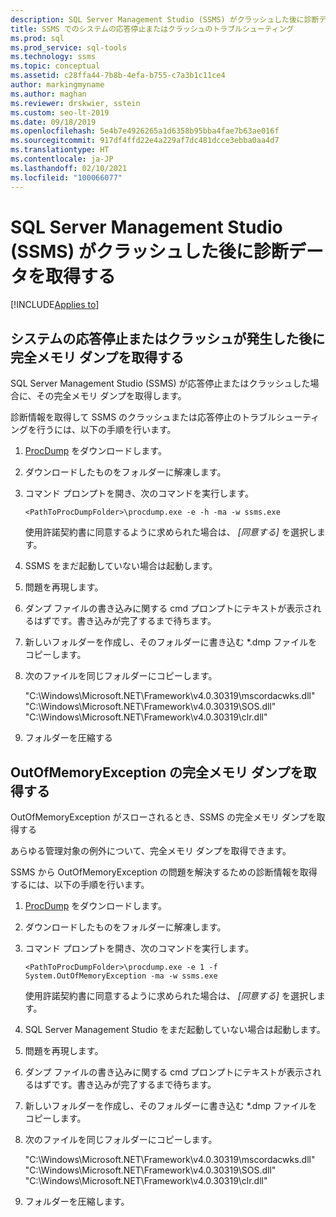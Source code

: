 ```yaml
---
description: SQL Server Management Studio (SSMS) がクラッシュした後に診断データを取得する
title: SSMS でのシステムの応答停止またはクラッシュのトラブルシューティング
ms.prod: sql
ms.prod_service: sql-tools
ms.technology: ssms
ms.topic: conceptual
ms.assetid: c28ffa44-7b8b-4efa-b755-c7a3b1c11ce4
author: markingmyname
ms.author: maghan
ms.reviewer: drskwier, sstein
ms.custom: seo-lt-2019
ms.date: 09/18/2019
ms.openlocfilehash: 5e4b7e4926265a1d6358b95bba4fae7b63ae016f
ms.sourcegitcommit: 917df4ffd22e4a229af7dc481dcce3ebba0aa4d7
ms.translationtype: HT
ms.contentlocale: ja-JP
ms.lasthandoff: 02/10/2021
ms.locfileid: "100066077"
---
```

# <a name="get-diagnostic-data-after-a-sql-server-management-studio-ssms-crash"></a>SQL Server Management Studio (SSMS) がクラッシュした後に診断データを取得する

[!INCLUDE[Applies to](../../includes/appliesto-ss-asdb-asdw-xxx-md.md)]

## <a name="get-full-memory-dump-after-an-unresponsive-system-or-crash"></a>システムの応答停止またはクラッシュが発生した後に完全メモリ ダンプを取得する

SQL Server Management Studio (SSMS) が応答停止またはクラッシュした場合に、その完全メモリ ダンプを取得します。

診断情報を取得して SSMS のクラッシュまたは応答停止のトラブルシューティングを行うには、以下の手順を行います。

1. [ProcDump](/sysinternals/downloads/procdump) をダウンロードします。

2. ダウンロードしたものをフォルダーに解凍します。

3. コマンド プロンプトを開き、次のコマンドを実行します。

    ```console
    <PathToProcDumpFolder>\procdump.exe -e -h -ma -w ssms.exe
    ```

    使用許諾契約書に同意するように求められた場合は、 *[同意する]* を選択します。

4. SSMS をまだ起動していない場合は起動します。

5. 問題を再現します。

6. ダンプ ファイルの書き込みに関する cmd プロンプトにテキストが表示されるはずです。書き込みが完了するまで待ちます。

7. 新しいフォルダーを作成し、そのフォルダーに書き込む *.dmp ファイルをコピーします。

8. 次のファイルを同じフォルダーにコピーします。

    "C:\Windows\Microsoft.NET\Framework\v4.0.30319\mscordacwks.dll"  "C:\Windows\Microsoft.NET\Framework\v4.0.30319\SOS.dll"  "C:\Windows\Microsoft.NET\Framework\v4.0.30319\clr.dll"

9. フォルダーを圧縮する

## <a name="get-full-memory-dump-for-an-outofmemoryexception"></a>OutOfMemoryException の完全メモリ ダンプを取得する

OutOfMemoryException がスローされるとき、SSMS の完全メモリ ダンプを取得する

あらゆる管理対象の例外について、完全メモリ ダンプを取得できます。

SSMS から OutOfMemoryException の問題を解決するための診断情報を取得するには、以下の手順を行います。

1. [ProcDump](/sysinternals/downloads/procdump) をダウンロードします。

2. ダウンロードしたものをフォルダーに解凍します。

3. コマンド プロンプトを開き、次のコマンドを実行します。

    ```console
    <PathToProcDumpFolder>\procdump.exe -e 1 -f System.OutOfMemoryException -ma -w ssms.exe
    ```

    使用許諾契約書に同意するように求められた場合は、 *[同意する]* を選択します。

4. SQL Server Management Studio をまだ起動していない場合は起動します。

5. 問題を再現します。

6. ダンプ ファイルの書き込みに関する cmd プロンプトにテキストが表示されるはずです。書き込みが完了するまで待ちます。

7. 新しいフォルダーを作成し、そのフォルダーに書き込む *.dmp ファイルをコピーします。

8. 次のファイルを同じフォルダーにコピーします。

    "C:\Windows\Microsoft.NET\Framework\v4.0.30319\mscordacwks.dll"  "C:\Windows\Microsoft.NET\Framework\v4.0.30319\SOS.dll"  "C:\Windows\Microsoft.NET\Framework\v4.0.30319\clr.dll"

9. フォルダーを圧縮します。
